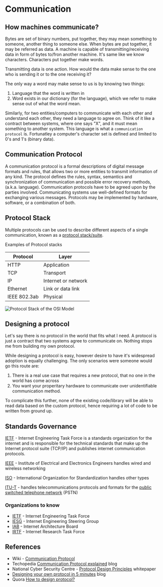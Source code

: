 # Communication

## How machines communicate?

Bytes are set of binary numbers, put together, they may mean something to someone, another thing to someone else. When bytes are put together, it may be referred as data. A machine is capable of transmitting/receiving data in form of bytes to/fron another machine. It's same like we know characters. Characters put together make words.

Transmitting data is one action. How would the data make sense to the one who is sending it or to the one receiving it?

The only way a word may make sense to us is by knowing two things:

1. Language that the word is written in
2. Word exists in our dictionary (for the language), which we refer to make sense out of what the word mean.

Similarly, for two entities/computers to communicate with each other and understand each other, they need a language to agree on. Think of it like a contract between systems, where one says "X", and it must mean something to another system. This language is what a `communication protocol` is. Fortunatley a computer's character set is defined and limited to 0's and 1's (binary data).

## Communication Protocol

A communication protocol is a formal descriptions of digital message formats and rules, that allows two or more entities to transmit information of any kind. The protocol defines the rules, syntax, semantics and synchronization of communication and possible error recovery methods, (a.k.a. language). Communication protocols have to be agreed upon by the parties involved. Communicating systems use well-defined formats for exchanging various messages.
Protocols may be implemented by hardware, software, or a combination of both.

## Protocol Stack

Multiple protocols can be used to describe different aspects of a single communication, known as a [protocol stack/suite](https://en.wikipedia.org/wiki/Protocol_stack).

Examples of Protocol stacks

| Protocol      | Layer                 |
| ------------- | -----------           |
| HTTP          | Application           |
| TCP           | Transport             |
| IP            | Internet or network   |
| Ethernet      | Link or data link     |
| IEEE 802.3ab  | Physical              |

![Protocol Stack of the OSI Model](https://upload.wikimedia.org/wikipedia/commons/thumb/8/8d/OSI_Model_v1.svg/400px-OSI_Model_v1.svg.png)

## Designing a protocol

Let's say there is no protocol in the world that fits what I need. A protocol is just a contract that two systems agree to communicate on. Nothing stops me from building my own protocol.

While designing a protocol is easy, however desire to have it's widespread adoption is equally challenging. The only scenarios were someone would go this route are:

1. There is a real use case that requires a new protocol, that no one in the world has come across
2. You want your properitary hardware to communicate over unidentifiable communication method.

To complicate this further, none of the existing code/library will be able to read data based on the custom protocol, hence requiring a lot of code to be written from ground up.

## Standards Governance

[IETF](https://en.wikipedia.org/wiki/Internet_Engineering_Task_Force) - Internet Engineering Task Force is a standards organization for the internet and is responsible for the technical standards that make up the Internet protocol suite (TCP/IP) and publishes internet communication protocols.

[IEEE](https://en.wikipedia.org/wiki/IEEE) - Institute of Electrical and Electronics Engineers handles wired and wireless networking

[ISO](https://en.wikipedia.org/wiki/International_Organization_for_Standardization) - International Organization for Standardization handles other types

[ITU-T](https://en.wikipedia.org/wiki/ITU-T) - handles telecommunications protocols and formats for the [public switched telephone network](https://en.wikipedia.org/wiki/Public_switched_telephone_network) (PSTN)

### Organizations to know

- [IETF](https://en.wikipedia.org/wiki/Internet_Engineering_Task_Force) - Internet Engineering Task Force
- [IESG](https://en.wikipedia.org/wiki/Internet_Engineering_Steering_Group) - Internet Engineering Steering Group
- [IAB](https://en.wikipedia.org/wiki/Internet_Architecture_Board) - Internet Architecture Board
- [IRTF](https://en.wikipedia.org/wiki/Internet_Research_Task_Force) - Internet Research Task Force

## References

- Wiki - [Communication Protocol](https://en.wikipedia.org/wiki/Communication_protocol)
- Techopedia [Communication Protocol explained](https://www.techopedia.com/definition/25705/communication-protocol) blog
- National Cyber Security Centre - [Protocol Design Principles](https://www.ncsc.gov.uk/whitepaper/protocol-design-principles) whitepaper
- [Designing your own protocol in 5 minutes](https://mayaposch.wordpress.com/2011/10/03/design-your-own-protocol-in-five-minutes/) blog
- Quora [How to design protocol?](https://www.quora.com/How-do-I-design-and-write-my-own-network-protocol-like-TCP-IP-and-implement-it-in-C++)
